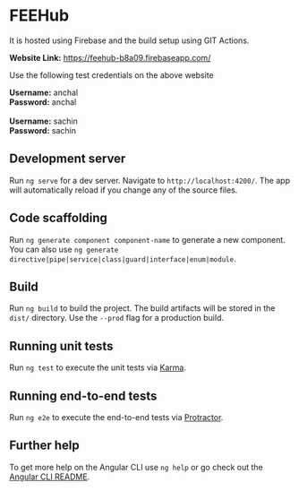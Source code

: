 # FEEHub

It is hosted using Firebase and the build setup using GIT Actions. 

<b>Website Link:</b> https://feehub-b8a09.firebaseapp.com/

Use the following test credentials on the above website

<b>Username:</b> anchal <br>
<b>Password:</b> anchal
<br><br>
<b>Username:</b> sachin <br>
<b>Password:</b> sachin

## Development server

Run `ng serve` for a dev server. Navigate to `http://localhost:4200/`. The app will automatically reload if you change any of the source files.

## Code scaffolding

Run `ng generate component component-name` to generate a new component. You can also use `ng generate directive|pipe|service|class|guard|interface|enum|module`.

## Build

Run `ng build` to build the project. The build artifacts will be stored in the `dist/` directory. Use the `--prod` flag for a production build.

## Running unit tests

Run `ng test` to execute the unit tests via [Karma](https://karma-runner.github.io).

## Running end-to-end tests

Run `ng e2e` to execute the end-to-end tests via [Protractor](http://www.protractortest.org/).

## Further help

To get more help on the Angular CLI use `ng help` or go check out the [Angular CLI README](https://github.com/angular/angular-cli/blob/master/README.md).
